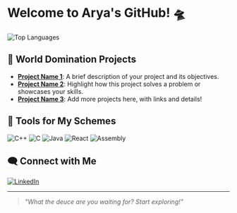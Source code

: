 # Welcome to Arya's GitHub! 🛸

![Top Languages](https://github-readme-stats.vercel.app/api/top-langs/?username=ariatgz&layout=compact&theme=dark)

## 🚀 World Domination Projects
- **[Project Name 1](#)**: A brief description of your project and its objectives.
- **[Project Name 2](#)**: Highlight how this project solves a problem or showcases your skills.
- **[Project Name 3](#)**: Add more projects here, with links and details!

## 🎨 Tools for My Schemes
![C++](https://img.shields.io/badge/-C++-blue)
![C](https://img.shields.io/badge/-C-green)
![Java](https://img.shields.io/badge/-Java-red)
![React](https://img.shields.io/badge/-React-lightblue)
![Assembly](https://img.shields.io/badge/-Assembly-purple)



## 🗨️ Connect with Me
[![LinkedIn](https://img.shields.io/badge/-LinkedIn-lightblue)]([https://linkedin.com/in/yourprofile](https://www.linkedin.com/in/arya-taghizadeh-16b69a230/))

---

> *"What the deuce are you waiting for? Start exploring!"*
